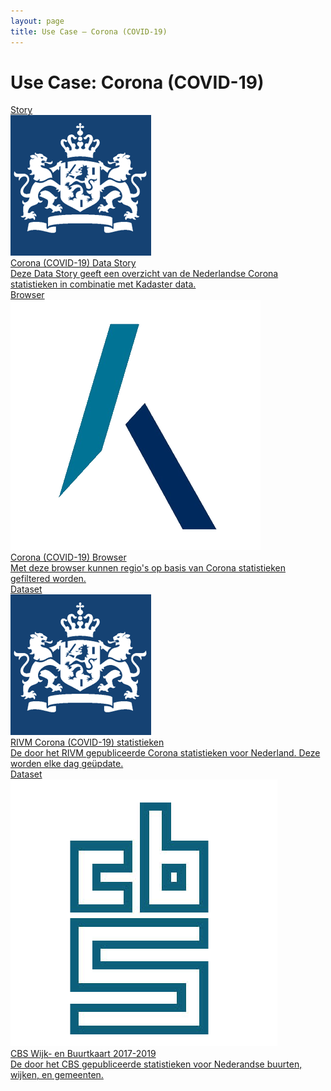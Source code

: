 ```yaml
---
layout: page
title: Use Case ― Corona (COVID-19)
---
```

# Use Case: Corona (COVID-19)

<div class="cards-wrapper">
  <a href="/stories/covid-19/">
    <div class="card">
      <div class="card-type">Story</div>
      <img class="card-image" src="/assets/images/rivm.png">
      <div class="card-title">Corona (COVID-19) Data Story</div>
      <div class="card-description">Deze Data Story geeft een overzicht van de Nederlandse Corona statistieken in combinatie met Kadaster data.</div>
    </div>
  </a>
  <a href="/browsers/covid-19/">
    <div class="card">
      <div class="card-type">Browser</div>
      <img class="card-image" src="/assets/images/kadaster-logo.png">
      <div class="card-title">Corona (COVID-19) Browser</div>
      <div class="card-description">Met deze browser kunnen regio's op basis van Corona statistieken gefiltered worden.</div>
    </div>
  </a>
  <a href="https://data.labs.kadaster.nl/rivm/covid-19">
    <div class="card">
      <div class="card-type">Dataset</div>
      <img class="card-image" src="/assets/images/rivm.png">
      <div class="card-title">RIVM Corona (COVID-19) statistieken</div>
      <div class="card-description">De door het RIVM gepubliceerde Corona statistieken voor Nederland.  Deze worden elke dag geüpdate.</div>
    </div>
  </a>
  <a href="https://data.labs.kadaster.nl/cbs/wbk">
    <div class="card">
      <div class="card-type">Dataset</div>
      <img class="card-image" src="/assets/images/cbs-logo.png">
      <div class="card-title">CBS Wijk- en Buurtkaart 2017-2019</div>
      <div class="card-description">De door het CBS gepubliceerde statistieken voor Nederandse buurten, wijken, en gemeenten.</div>
    </div>
  </a>
</div>
